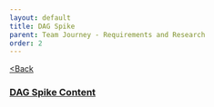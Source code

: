 ```yaml
---
layout: default
title: DAG Spike
parent: Team Journey - Requirements and Research
order: 2
---
```


[<Back](index.md)

### [DAG Spike Content](https://digicatapult.atlassian.net/wiki/spaces/MLOps/pages/2575171585/Deploy+Model+Solution+Architecture)